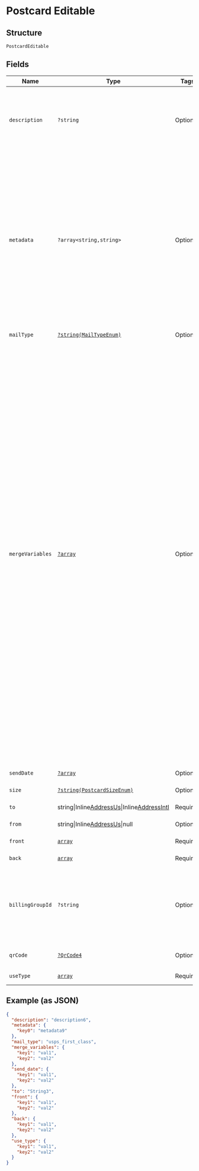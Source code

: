 
# Postcard Editable

## Structure

`PostcardEditable`

## Fields

| Name | Type | Tags | Description | Getter | Setter |
|  --- | --- | --- | --- | --- | --- |
| `description` | `?string` | Optional | An internal description that identifies this resource. Must be no longer than 255 characters.<br>**Constraints**: *Maximum Length*: `255` | getDescription(): ?string | setDescription(?string description): void |
| `metadata` | `?array<string,string>` | Optional | Use metadata to store custom information for tagging and labeling back to your internal systems. Must be an object with up to 20 key-value pairs. Keys must be at most 40 characters and values must be at most 500 characters. Neither can contain the characters `"` and `\`. i.e. '{"customer_id" : "NEWYORK2015"}' Nested objects are not supported.  See [Metadata](#section/Metadata) for more information. | getMetadata(): ?array | setMetadata(?array metadata): void |
| `mailType` | [`?string(MailTypeEnum)`](../../doc/models/mail-type-enum.md) | Optional | - | getMailType(): ?string | setMailType(?string mailType): void |
| `mergeVariables` | [`?array`](../../doc/models/object-enum.md) | Optional | You can input a merge variable payload object to your template to render dynamic content. For example, if you have a template like: `{{variable_name}}`, pass in `{"variable_name": "Harry"}` to render `Harry`. `merge_variables` must be an object. Any type of value is accepted as long as the object is valid JSON; you can use `strings`, `numbers`, `booleans`, `arrays`, `objects`, or `null`. The max length of the object is 25,000 characters. If you call `JSON.stringify` on your object, it can be no longer than 25,000 characters. Your variable names cannot contain any whitespace or any of the following special characters: `!`, `"`, `#`, `%`, `&`, `'`, `(`, `)`, `*`, `+`, `,`, `/`, `;`, `<`, `=`, `>`, `@`, `[`, `\`, `]`, `^`, `````, `{`, `\|`, `}`, `~`. More instructions can be found in <a href="https://help.lob.com/print-and-mail/designing-mail-creatives/dynamic-personalization#using-html-and-merge-variables-10" target="_blank">our guide to using html and merge variables</a>. Depending on your <a href="https://dashboard.lob.com/#/settings/account" target="_blank">Merge Variable strictness</a> setting, if you define variables in your HTML but do not pass them here, you will either receive an error or the variable will render as an empty string. | getMergeVariables(): ?array | setMergeVariables(?array mergeVariables): void |
| `sendDate` | [`?array`](../../doc/models/object-enum.md) | Optional | - | getSendDate(): ?array | setSendDate(?array sendDate): void |
| `size` | [`?string(PostcardSizeEnum)`](../../doc/models/postcard-size-enum.md) | Optional | - | getSize(): ?string | setSize(?string size): void |
| `to` | string\|Inline[AddressUs](../../doc/models/address-us.md)\|Inline[AddressIntl](../../doc/models/address-intl.md) | Required | This is a container for one-of cases. | getTo(): | setTo( to): void |
| `from` | string\|Inline[AddressUs](../../doc/models/address-us.md)\|null | Optional | This is a container for one-of cases. | getFrom(): | setFrom( from): void |
| `front` | [`array`](../../doc/models/object-enum.md) | Required | - | getFront(): array | setFront(array front): void |
| `back` | [`array`](../../doc/models/object-enum.md) | Required | - | getBack(): array | setBack(array back): void |
| `billingGroupId` | `?string` | Optional | An optional string with the billing group ID to tag your usage with. Is used for billing purposes. Requires special activation to use. See <a href="#tag/Billing-Groups">Billing Group API</a> for more information. | getBillingGroupId(): ?string | setBillingGroupId(?string billingGroupId): void |
| `qrCode` | [`?QrCode4`](../../doc/models/qr-code-4.md) | Optional | - | getQrCode(): ?QrCode4 | setQrCode(?QrCode4 qrCode): void |
| `useType` | [`array`](../../doc/models/object-enum.md) | Required | - | getUseType(): array | setUseType(array useType): void |

## Example (as JSON)

```json
{
  "description": "description6",
  "metadata": {
    "key0": "metadata9"
  },
  "mail_type": "usps_first_class",
  "merge_variables": {
    "key1": "val1",
    "key2": "val2"
  },
  "send_date": {
    "key1": "val1",
    "key2": "val2"
  },
  "to": "String3",
  "front": {
    "key1": "val1",
    "key2": "val2"
  },
  "back": {
    "key1": "val1",
    "key2": "val2"
  },
  "use_type": {
    "key1": "val1",
    "key2": "val2"
  }
}
```

